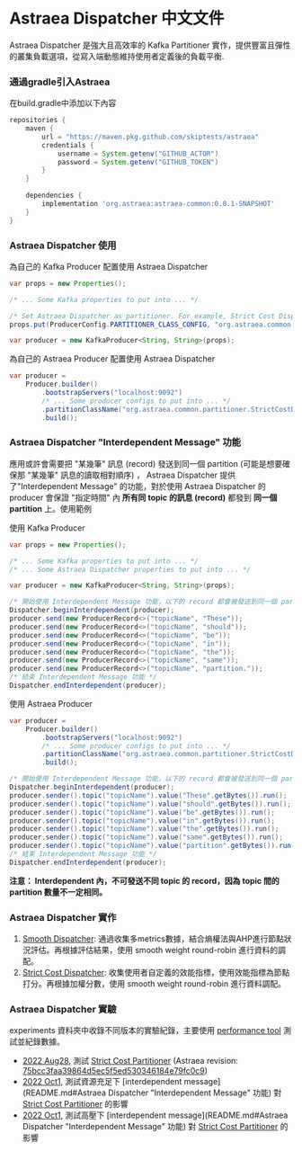 Astraea Dispatcher 中文文件
===
Astraea Dispatcher 是強大且高效率的 Kafka Partitioner 實作，提供豐富且彈性的叢集負載選項，從寫入端動態維持使用者定義後的負載平衡.

### 通過gradle引入Astraea
在build.gradle中添加以下內容
```gradle
repositories {
    maven {
        url = "https://maven.pkg.github.com/skiptests/astraea"
        credentials {
            username = System.getenv("GITHUB_ACTOR")
            password = System.getenv("GITHUB_TOKEN")
        }
    }
    
    dependencies {
        implementation 'org.astraea:astraea-common:0.0.1-SNAPSHOT'
    }
}
```

### Astraea Dispatcher 使用

為自己的 Kafka Producer 配置使用 Astraea Dispatcher

```java
var props = new Properties();

/* ... Some Kafka properties to put into ... */

/* Set Astraea Dispatcher as partitioner. For example, Strict Cost Dispatcher*/
props.put(ProducerConfig.PARTITIONER_CLASS_CONFIG, "org.astraea.common.partitioner.StrictCostDispatcher");

var producer = new KafkaProducer<String, String>(props);
```

為自己的 Astraea Producer 配置使用 Astraea Dispatcher

```java
var producer =
    Producer.builder()
        .bootstrapServers("localhost:9092")
        /* ... Some producer configs to put into ... */
        .partitionClassName("org.astraea.common.partitioner.StrictCostDispatcher")
        .build();
```



### Astraea Dispatcher "Interdependent Message" 功能

應用或許會需要把 "某幾筆" 訊息 (record) 發送到同一個 partition (可能是想要確保那 "某幾筆" 訊息的讀取相對順序) ， Astraea Dispatcher 提供了"Interdependent Message" 的功能，對於使用 Astraea Dispatcher 的 producer 會保證 "指定時間" 內 **所有同 topic 的訊息 (record)** 都發到 **同一個 partition** 上。使用範例

使用 Kafka Producer

```java
var props = new Properties();

/* ... Some Kafka properties to put into ... */
/* ... Some Astraea Dispatcher properties to put into ... */

var producer = new KafkaProducer<String, String>(props);

/* 開始使用 Interdependent Message 功能，以下的 record 都會被發送到同一個 partition 上 */
Dispatcher.beginInterdependent(producer);
producer.send(new ProducerRecord<>("topicName", "These"));
producer.send(new ProducerRecord<>("topicName", "should"));
producer.send(new ProducerRecord<>("topicName", "be"));
producer.send(new ProducerRecord<>("topicName", "in"));
producer.send(new ProducerRecord<>("topicName", "the"));
producer.send(new ProducerRecord<>("topicName", "same"));
producer.send(new ProducerRecord<>("topicName", "partition."));
/* 結束 Interdependent Message 功能 */
Dispatcher.endInterdependent(producer);
```

使用 Astraea Producer

```java
var producer =
    Producer.builder()
        .bootstrapServers("localhost:9092")
        /* ... Some producer configs to put into ... */
        .partitionClassName("org.astraea.common.partitioner.StrictCostDispatcher")
        .build();

/* 開始使用 Interdependent Message 功能，以下的 record 都會被發送到同一個 partition 上 */
Dispatcher.beginInterdependent(producer);
producer.sender().topic("topicName").value("These".getBytes()).run();
producer.sender().topic("topicName").value("should".getBytes()).run();
producer.sender().topic("topicName").value("be".getBytes()).run();
producer.sender().topic("topicName").value("in".getBytes()).run();
producer.sender().topic("topicName").value("the".getBytes()).run();
producer.sender().topic("topicName").value("same".getBytes()).run();
producer.sender().topic("topicName").value("partition".getBytes()).run();
/* 結束 Interdependent Message 功能 */
Dispatcher.endInterdependent(producer);
```

**注意： Interdependent 內，不可發送不同 topic 的 record，因為 topic 間的 partition 數量不一定相同。**

### Astraea Dispatcher 實作

1. [Smooth Dispatcher](smooth_dispatcher.md):  通過收集多metrics數據，結合熵權法與AHP進行節點狀況評估。再根據評估結果，使用 smooth weight round-robin 進行資料的調配。
1. [Strict Cost Dispatcher](./strict_cost_dispatcher.md): 收集使用者自定義的效能指標，使用效能指標為節點打分。再根據加權分數，使用 smooth weight round-robin 進行資料調配。

### Astraea Dispatcher 實驗

experiments 資料夾中收錄不同版本的實驗紀錄，主要使用 [performance tool](../performance_benchmark.md) 測試並紀錄數據。

* [2022 Aug28](experiments/StrictCostDispatcher_1.md), 測試 [Strict Cost Partitioner](./strict_cost_dispatcher.md) (Astraea revision: [75bcc3faa39864d5ec5f5ed530346184e79fc0c9](https://github.com/skiptests/astraea/tree/75bcc3faa39864d5ec5f5ed530346184e79fc0c9))
* [2022 Oct1](experiments/StrictCostDispatcher_1.md), 測試資源充足下 [interdependent message](README.md#Astraea Dispatcher "Interdependent Message" 功能) 對 [Strict Cost Partitioner](./strict_cost_dispatcher.md) 的影響
* [2022 Oct1](experiments/StrictCostDispatcher_1.md), 測試高壓下 [interdependent message](README.md#Astraea Dispatcher "Interdependent Message" 功能) 對 [Strict Cost Partitioner](./strict_cost_dispatcher.md) 的影響
